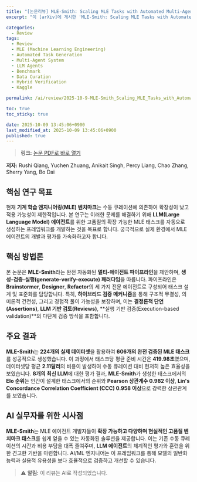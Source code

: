```yaml
---
title: "[논문리뷰] MLE-Smith: Scaling MLE Tasks with Automated Multi-Agent Pipeline"
excerpt: "이 [arXiv]에 게시한 'MLE-Smith: Scaling MLE Tasks with Automated Multi-Agent Pipeline' 논문에 대한 자세한 리뷰입니다."

categories:
  - Review
tags:
  - Review
  - MLE (Machine Learning Engineering)
  - Automated Task Generation
  - Multi-Agent System
  - LLM Agents
  - Benchmark
  - Data Curation
  - Hybrid Verification
  - Kaggle

permalink: /ai/review/2025-10-9-MLE-Smith_Scaling_MLE_Tasks_with_Automated_Multi-Agent_Pipeline/

toc: true
toc_sticky: true

date: 2025-10-09 13:45:06+0900
last_modified_at: 2025-10-09 13:45:06+0900
published: true
---
```

> **링크:** [논문 PDF로 바로 열기](https://arxiv.org/abs/2510.07307)

**저자:** Rushi Qiang, Yuchen Zhuang, Anikait Singh, Percy Liang, Chao Zhang, Sherry Yang, Bo Dai



## 핵심 연구 목표
현재 **기계 학습 엔지니어링(MLE) 벤치마크**는 수동 큐레이션에 의존하여 확장성이 낮고 적용 가능성이 제한적입니다. 본 연구는 이러한 문제를 해결하기 위해 **LLM(Large Language Model) 에이전트**를 위한 고품질의 확장 가능한 MLE 태스크를 자동으로 생성하는 프레임워크를 개발하는 것을 목표로 합니다. 궁극적으로 실제 환경에서 MLE 에이전트의 개발과 평가를 가속화하고자 합니다.

## 핵심 방법론
본 논문은 **MLE-Smith**라는 완전 자동화된 **멀티-에이전트 파이프라인**을 제안하며, **생성-검증-실행(generate-verify-execute) 패러다임**을 따릅니다. 파이프라인은 **Brainstormer**, **Designer**, **Refactor**의 세 가지 전문 에이전트로 구성되어 태스크 설계 및 표준화를 담당합니다. 특히, **하이브리드 검증 메커니즘**을 통해 구조적 무결성, 의미론적 건전성, 그리고 경험적 풀이 가능성을 보장하며, 이는 **결정론적 단언(Assertions)**, **LLM 기반 검토(Reviews)**, **실행 기반 검증(Execution-based validation)**의 다단계 검증 방식을 포함합니다.

## 주요 결과
**MLE-Smith**는 **224개의 실제 데이터셋**을 활용하여 **606개의 완전 검증된 MLE 태스크**를 성공적으로 생성했습니다. 이 과정에서 태스크당 평균 준비 시간은 **419.98초**였으며, 데이터셋당 평균 **2.11달러**의 비용이 발생하여 수동 큐레이션 대비 현저히 높은 효율성을 보였습니다. **8개의 최신 LLM**에 대한 평가 결과, **MLE-Smith**가 생성한 태스크에서의 **Elo 순위**는 인간이 설계한 태스크에서의 순위와 **Pearson 상관계수 0.982 이상**, **Lin's Concordance Correlation Coefficient (CCC) 0.958 이상**으로 강력한 상관관계를 보였습니다.

## AI 실무자를 위한 시사점
**MLE-Smith**는 MLE 에이전트 개발자들이 **확장 가능하고 다양하며 현실적인 고품질 벤치마크 태스크**를 쉽게 얻을 수 있는 자동화된 솔루션을 제공합니다. 이는 기존 수동 큐레이션의 시간과 비용 부담을 대폭 줄여주며, **LLM 에이전트**의 체계적인 평가와 훈련을 위한 견고한 기반을 마련합니다. AI/ML 엔지니어는 이 프레임워크를 통해 모델의 일반화 능력과 실용적 유용성을 보다 효율적으로 검증하고 개선할 수 있습니다.

> ⚠️ **알림:** 이 리뷰는 AI로 작성되었습니다.